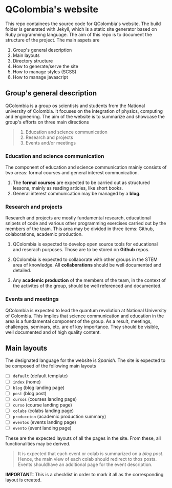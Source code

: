 # QColombia's website

This repo containees the source code for QColombia's website. The build folder is generated with Jekyll, which is a static site generator based on Ruby programming language. The aim of this repo is to document the structure of the project. The main aspets are

1. Group's general description
1. Main layouts
1. Directory structure
1. How to generate/serve the site
1. How to manage styles (SCSS)
1. How to manage javascript

## Group's general description

QColombia is a group os scientists and students from the National university of Colombia. It focuses on the integration of physics, computing and engineering. The aim of the website is to summarize and showcase the group's efforts on three main directions

>1. Education and science communication
>1. Research and projects
>1. Events and/or meetings

### Education and science communication

The component of education and science communication mainly consists of two areas: formal courses and general interest communication. 

1. The **formal courses** are expected to be carried out as structured lessons, mainly as reading articles, like short books. 
1. General interest communication may be managed by a **blog**.

### Research and projects

Research and projects are mostly fundamental research, educational snipets of code and various other programming exercises carried out by the members of the team. This area may be divided in three items: Github, colaborations, academic production.

1. QColombia is expected to develop open source tools for educational and reserach purposes. Those are to be stored on **Github** repos.

1. QColombia is expected to collaborate with other groups in the STEM area of knowledge. All **collaborations** should be well documented and detailed.

1. Any **academic production** of the members of the team, in the context of the activites of the group, should be well referenced and documented.

### Events and meetings

QColombia is expected to lead the quantum revolution at National University of Colombia. This implies that science communication and education in the area is a fundamental component of the group. As a result, meetings, challenges, seminars, etc. are of key importance. They should be visible, well documented and of high quality content.

## Main layouts

The designated language for the website is _Spanish_. The site is expected to be composed of the following main layouts

- [ ] `default` (default template)
- [ ] `index` (home)
- [ ] `blog` (blog landing page)
- [ ] `post` (blog post)
- [ ] `cursos` (courses landing page)
- [ ] `curso` (course landing page)
- [ ] `colabs` (colabs landing page)
- [ ] `produccion` (academic production summary)
- [ ] `eventos` (events landing page)
- [ ] `evento` (event landing page)

These are the expected layouts of all the pages in the site. From these, all functionalities may be derived.

>It is expected that each event or colab is summarized on a _blog post_. Hence, the main view of each colab should redirect to thos posts. Events shouldhave an additional page for the event description.

**IMPORTANT:** This is a checklist in order to mark it all as the corresponding layout is created.

